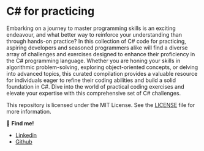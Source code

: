 # C# for practicing

Embarking on a journey to master programming skills is an exciting endeavour, and what better way to reinforce your understanding than through hands-on practice? In this collection of C# code for practicing, aspiring developers and seasoned programmers alike will find a diverse array of challenges and exercises designed to enhance their proficiency in the C# programming language. Whether you are honing your skills in algorithmic problem-solving, exploring object-oriented concepts, or delving into advanced topics, this curated compilation provides a valuable resource for individuals eager to refine their coding abilities and build a solid foundation in C#. Dive into the world of practical coding exercises and elevate your expertise with this comprehensive set of C# challenges.

This repository is licensed under the MIT License. See the [LICENSE](./LICENSE) file for more information.

📌 **Find me!**
* [Linkedin](https://www.linkedin.com/in/yeisonmontoya/)
* [Github](https://github.com/yeisonmontoya1815)


